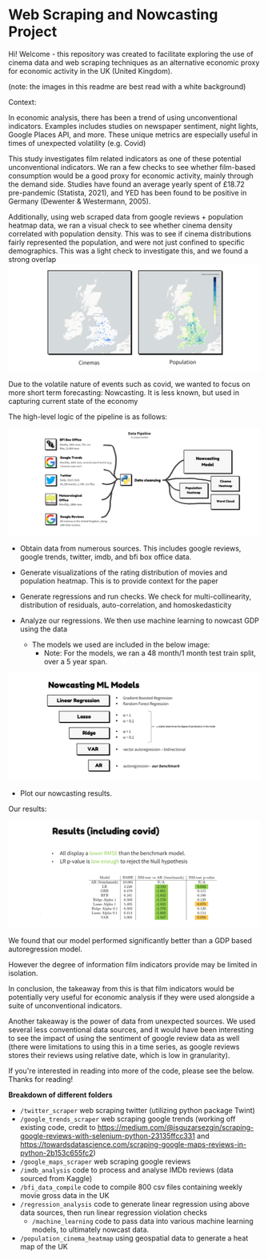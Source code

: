 # Web Scraping and Nowcasting Project 

Hi! Welcome - this repository was created to facilitate exploring the use of cinema data and web scraping techniques as an alternative economic proxy for economic activity in the UK (United Kingdom). 

(note: the images in this readme are best read with a white background)

Context:

In economic analysis, there has been a trend of using unconventional indicators. 
Examples includes studies on newspaper sentiment, night lights, Google Places API, and more.
These unique metrics are especially useful in times of unexpected volatility (e.g. Covid)

This study investigates film related indicators as one of these potential unconventional indicators.
We ran a few checks to see whether film-based consumption would be a good proxy for economic activity, mainly through the demand side.
Studies have found an average yearly spent of £18.72 pre-pandemic (Statista, 2021), and
YED has been found to be positive in Germany (Dewenter & Westermann, 2005). 

Additionally, using web scraped data from google reviews + population heatmap data, we ran a visual check to see whether cinema density correlated with population density. 
This was to see if cinema distributions fairly represented the population, and were not just confined to specific demographics. 
This was a light check to investigate this, and we found a strong overlap
![alt text](resources/images/heatmaps.png?raw=true)

Due to the volatile nature of events such as covid, we wanted to focus on more short term forecasting: Nowcasting. 
It is less known, but used in capturing current state of the economy




The high-level logic of the pipeline is as follows:

![alt text](resources/images/pipeline.png?raw=true)

- Obtain data from numerous sources. This includes google reviews, google trends, twitter, imdb, and bfi box office data.

- Generate visualizations of the rating distribution of movies and population heatmap. This is to provide context for the paper

- Generate regressions and run checks. We check for multi-collinearity, distribution of residuals, auto-correlation, and homoskedasticity 

- Analyze our regressions. We then use machine learning to nowcast GDP using the data 
  - The models we used are included in the below image:
    - Note: For the models, we ran a 48 month/1 month test train split, over a 5 year span.

![alt text](resources/images/nowcasting_ml_models.png?raw=true)

- Plot our nowcasting results.

Our results:

![alt text](resources/images/results_table.png?raw=true)

We found that our model performed significantly better than a GDP based autoregression model.

However the degree of information film indicators provide may be limited in isolation.

In conclusion, the takeaway from this is that film indicators would be potentially very useful for economic analysis if they were used alongside a suite of unconventional indicators.

Another takeaway is the power of data from unexpected sources. 
We used several less conventional data sources, and it would have been interesting to see the impact of using the sentiment of google review data as well (there were limitations to using this in a time series, as google reviews stores their reviews using relative date, which is low in granularity). 

If you're interested in reading into more of the code, please see the below. Thanks for reading!

**Breakdown of different folders**

 - `/twitter_scraper` web scraping twitter (utilizing python package Twint)
 - `/google_trends_scraper` web scraping google trends (working off existing code, credit to https://medium.com/@isguzarsezgin/scraping-google-reviews-with-selenium-python-23135ffcc331 and https://towardsdatascience.com/scraping-google-maps-reviews-in-python-2b153c655fc2)
 - `/google_maps_scraper` web scraping google reviews 
 - `/imdb_analysis` code to process and analyse IMDb reviews (data sourced from Kaggle)
 - `/bfi_data_compile` code to compile 800 csv files containing weekly movie gross data in the UK
 - `/regression_analysis` code to generate linear regression using above data sources, then run linear regression violation checks
    - `/machine_learning` code to pass data into various machine learning models, to ultimately nowcast data.
- `/population_cinema_heatmap` using geospatial data to generate a heat map of the UK

